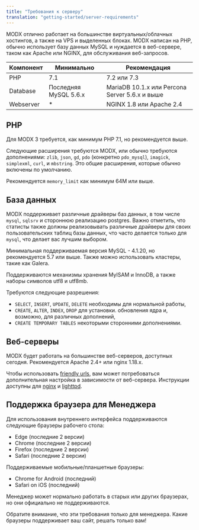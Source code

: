 ```yaml
---
title: "Требования к серверу"
translation: "getting-started/server-requirements"
---
```


MODX отлично работает на большинстве виртуальных/облачных хостингов, а также на VPS и выделенных блоках. MODX написан на PHP, обычно использует базу данных MySQL и нуждается в веб-сервере, таком как Apache или NGINX, для обслуживания веб-запросов.

| Компонент | Минимально            | Рекомендация                                   |
| --------- | --------------------- | ---------------------------------------------- |
| PHP       | 7.1                   | 7.2 или 7.3                                    |
| Database  | Последняя MySQL 5.6.x | MariaDB 10.1.x или Percona Server 5.6.x и выше |
| Webserver | *                     | NGINX 1.8 или Apache 2.4                       |

## PHP

Для MODX 3 требуется, как минимум PHP 7.1, но рекомендуется выше.

Следующие расширения требуются MODX, или обычно требуются дополнениями: `zlib`, `json`, `gd`, `pdo` (конкретно `pdo_mysql`), `imagick`, `simplexml`, `curl`, и `mbstring`. Это общие расширения, которые обычно включены по умолчанию.

Рекомендуется `memory_limit` как минимум 64M или выше.

## База данных

MODX поддерживает различные драйверы баз данных, в том числе `mysql`, `sqlsrv` и стороннюю реализацию postgres. Важно отметить, что статисты также должны реализовывать различные драйверы для своих пользовательских таблиц базы данных, что часто делается только для `mysql`, что делает вас лучшим выбором.

Минимальная поддерживаемая версия MySQL - 4.1.20, но рекомендуется 5.7 или выше. Также можно использовать кластеры, такие как Galera.

Поддерживаются механизмы хранения MyISAM и InnoDB, а также наборы символов utf8 и utf8mb.

Требуются следующие разрешения:

-   `SELECT`, `INSERT`, `UPDATE`, `DELETE` необходимы для нормальной работы,
-   `CREATE`, `ALTER`, `INDEX`, `DROP` для установки. обновления ядра и, возможно, для различных дополнений,
-   `CREATE TEMPORARY TABLES` некоторыми сторонними дополнениями.

## Веб-серверы

MODX будет работать на большинстве веб-серверов, доступных сегодня. Рекомендуется Apache 2.4+ или nginx 1.18.x.

Чтобы использовать [friendly urls](getting-started/friendly-urls), вам может потребоваться дополнительная настройка в зависимости от веб-сервера. Инструкции доступны для [nginx](getting-started/friendly-urls/nginx) и [lighttpd](getting-started/friendly-urls/lighttpd).

## Поддержка браузера для Менеджера

Для использования внутреннего интерфейса поддерживаются следующие браузеры рабочего стола:

-   Edge (последние 2 версии)
-   Chrome (последние 2 версии)
-   Firefox (последние 2 версии)
-   Safari (последние 2 версии)

Поддерживаемые мобильные/планшетные браузеры:

-   Chrome for Android (последний)
-   Safari on iOS (последний)

Менеджер может нормально работать в старых или других браузерах, но они официально не поддерживаются.

Обратите внимание, что эти требования только для менеджера. Какие браузеры поддерживает ваш сайт, решать только вам!
